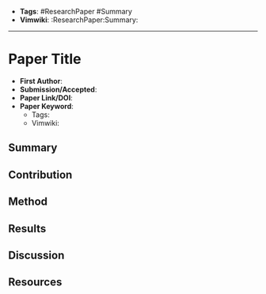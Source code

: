 - __Tags__: #ResearchPaper #Summary
- __Vimwiki__: :ResearchPaper:Summary:

---

# Paper Title

- __First Author__:
- __Submission/Accepted__:
- __Paper Link/DOI__:
- __Paper Keyword__:
  - Tags:
  - Vimwiki:

## Summary

## Contribution

## Method

## Results

## Discussion

## Resources
